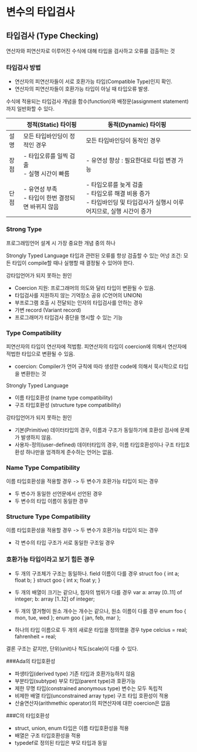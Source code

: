 # 변수의 타입검사

## 타입검사 (Type Checking)

연산자와 피연산자로 이루어진 수식에 대해 타입을 검사하고 오류를 검출하는 것

### 타입검사 방법
- 연산자의 피연산자들이 서로 호환가능 타입(Compatible Type)인지 확인.
- 연산자의 피연산자들이 호환가능 타입이 아닐 때 타입오류 발생.

수식에 적용되는 타입검사 개념을 함수(function)와 배정문(assignment statement)까지 일반화할 수 있다.

|      | 정적(Static) 타이핑                                   | 동적(Dynamic) 타이핑                                         |
| ---- | ----------------------------------------------------- | ------------------------------------------------------------ |
| 설명 | 모든 타입바인딩이 정적인 경우                         | 모든 타입바인딩이 동적인 경우                                |
| 장점 | - 타입오류를 일찍 검출<br />- 실행 시간이 빠름        | - 유연성 향상 : 필요한대로 타입 변경 가능                    |
| 단점 | - 유연성 부족<br />- 타입이 한번 결정되면 바뀌지 않음 | - 타입오류를 늦게 검출<br />- 타입오류 해결 비용 증가<br />- 타입바인딩 및 타입검사가 실행시 이루어지므로, 실행 시간이 증가 |

### Strong Type 
프로그래밍언어 설계 시 가장 중요한 개념 중의 하나

Strongly Typed Language
타입과 관련된 오류를 항상 검출할 수 있는 어넝
조건: 모든 타입이 compile할 때나 실행할 때 결정될 수 있어야 한다.

강타입언어가 되지 못하는 원인
* Coercion 지원: 프로그래머의 의도와 달리 타입이 변환될 수 있음.
* 타입검사를 지원하지 않는 기억장소 공유 (C언어의 UNION)
* 부프로그램 호출 시 전달되는 인자의 타입검사를 안하는 경우
* 가변 record (Variant record)
* 프로그래머가 타입검사 중단을 명시할 수 있는 기능

### Type Compatibility
피연산자의 타입이 연산자에 적법함.
피연산자의 타입이 coercion에 의해서 연산자에 적법한 타입으로 변환될 수 있음.
- coercion: Compiler가 언어 규칙에 따라 생성한 code에 의해서 묵시적으로 타입을 변환한는 것

Strongly Typed Language
- 이름 타입호환성 (name type compatibility)
- 구조 타입호환성 (structure type compatibility)

강타입언어가 되지 못하는 원인
* 기본(Primitive) 데이터타입의 경우, 이름과 구조가 동일하기에 호환성 검사에 문제가 발생하지 않음.
* 사용자-정의(user-defined) 데이터타입의 경우, 이름 타입호환성이나 구조 타입호환성 하나만을 엄격하게 준수하는 언어는 없음.

### Name Type Compatibility
이름 타입호환성을 적용할 경우 -> 두 변수가 호환가능 타입이 되는 경우
- 두 변수가 동일한 선언문에서 선언된 경우
- 두 변수의 타입 이름이 동일한 경우

### Structure Type Compatibility
이름 타입호환성을 적용할 경우 -> 두 변수가 호환가능 타입이 되는 경우
- 각 변수의 타입 구조가 서로 동일한 구조일 경우

### 호환가능 타입이라고 보기 힘든 경우

- 두 개의 구조체가 구조는 동일하나. field 이름이 다를 경우 
struct foo { int a; float b; }
struct goo { int x; float y; }

- 두 개의 배열이 크기는 같으나, 첨자의 범위가 다를 경우
var a: array [0..11] of integer;
    b: array [1..12] of integer;
    
- 두 개의 열거형이 원소 개수는 개수는 같으나, 원소 이름이 다를 경우
  enum foo { mon, tue, wed };
  enum goo { jan, feb, mar };
  
- 하나의 타입 이름으로 두 개의 새로운 타입을 정의했을 경우
type celcius = real;
     fahrenheit = real;
     
결론 구조는 같지만, 단위(unit)나 척도(scale)이 다를 수 있다.

###Ada의 타입호환성
* 파생타입(derived type) 기존 타입과 호환가능하지 않음
* 부분타입(subtype) 부모 타입(parent type)과 호환가능
* 제한 무명 타입(constrained anonymous type) 변수는 모두 독립적
* 비제한 배열 타입(unconstrained array type) 구조 타입 호환성이 적용
* 산술연산자(arithmethic operator)의 피연산자에 대한 coercion은 없음

###C의 타입호환성
* struct, union, enum 타입은 이름 타입호환성을 적용
* 배열은 구조 타입호환성을 적용
* typedef로 정의된 타입은 부모 타입과 동일

